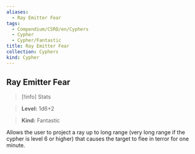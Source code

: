 ```yaml
---
aliases:
  - Ray Emitter Fear
tags:
  - Compendium/CSRD/en/Cyphers
  - Cypher
  - Cypher/Fantastic
title: Ray Emitter Fear
collection: Cyphers
kind: Cypher
---
```

## Ray Emitter Fear    
>[!info] Stats    
> **Level:** 1d6+2    
> **Kind:** Fantastic  
    
Allows the user to project a ray up to long range (very long range if the cypher is level 6 or higher) that causes the target to flee in terror for one minute.